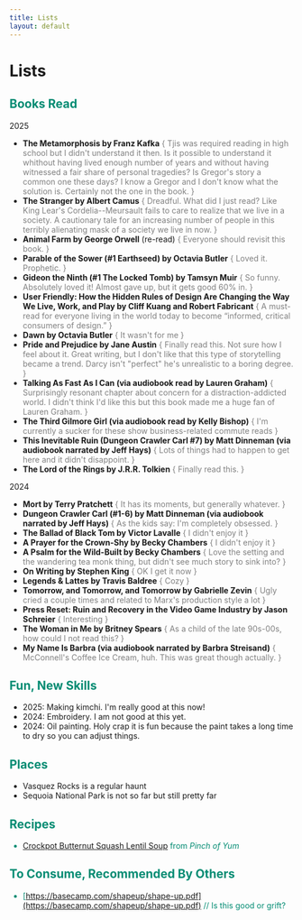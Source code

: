 ```yaml
---
title: Lists
layout: default
---
```


# Lists

## <font color="#038C73">Books Read</font>
2025
- **The Metamorphosis by Franz Kafka** <font color="gray">{ Tjis was required reading in high school but I didn't understand it then. Is it possible to understand it whithout having lived enough number of years and without having witnessed a fair share of personal tragedies? Is Gregor's story a common one these days? I know a Gregor and I don't know what the solution is. Certainly not the one in the book. }</font>
- **The Stranger by Albert Camus** <font color="gray">{ Dreadful. What did I just read? Like King Lear's Cordelia--Meursault fails to care to realize that we live in a society. A cautionary tale for an increasing number of people in this terribly alienating mask of a society we live in now. }</font>
- **Animal Farm by George Orwell** (re-read) <font color="gray">{ Everyone should revisit this book. }</font>
- **Parable of the Sower (#1 Earthseed) by Octavia Butler** <font color="gray">{ Loved it. Prophetic. }</font>
- **Gideon the Ninth (#1 The Locked Tomb) by Tamsyn Muir** <font color="gray">{ So funny. Absolutely loved it! Almost gave up, but it gets good 60% in. }</font>
- **User Friendly: How the Hidden Rules of Design Are Changing the Way We Live, Work, and Play by Cliff Kuang and Robert Fabricant** <font color="gray">{ A must-read for everyone living in the world today to become “informed, critical consumers of design.” }</font>
- **Dawn by Octavia Butler** <font color="gray">{ It wasn't for me }</font>
- **Pride and Prejudice by Jane Austin** <font color="gray">{ Finally read this. Not sure how I feel about it. Great writing, but I don't like that this type of storytelling became a trend. Darcy isn't "perfect" he's unrealistic to a boring degree. }</font>
- **Talking As Fast As I Can (via audiobook read by Lauren Graham)** <font color="gray">{ Surprisingly resonant chapter about concern for a distraction-addicted world. I didn't think I'd like this but this book made me a huge fan of Lauren Graham. }</font>
- **The Third Gilmore Girl (via audiobook read by Kelly Bishop)** <font color="gray">{ I'm currently a sucker for these show business-related commute reads }</font>
- **This Inevitable Ruin (Dungeon Crawler Carl #7) by Matt Dinneman (via audiobook narrated by Jeff Hays)** <font color="gray">{ Lots of things had to happen to get here and it didn't disappoint. }</font>
- **The Lord of the Rings by J.R.R. Tolkien** <font color="gray">{ Finally read this. } </font>

2024
- **Mort by Terry Pratchett** <font color="gray">{ It has its moments, but generally whatever. }</font>
- **Dungeon Crawler Carl (#1-6) by Matt Dinneman (via audiobook narrated by Jeff Hays)** <font color="gray">{ As the kids say: I'm completely obsessed. }</font>
- **The Ballad of Black Tom by Victor Lavalle** <font color="gray">{ I didn't enjoy it }</font>
- **A Prayer for the Crown-Shy by Becky Chambers** <font color="gray">{ I didn't enjoy it }</font>
- **A Psalm for the Wild-Built by Becky Chambers** <font color="gray">{ Love the setting and the wandering tea monk thing, but didn't see much story to sink into? }</font>
- **On Writing by Stephen King** <font color="gray">{ OK I get it now }</font>
- **Legends & Lattes by Travis Baldree** <font color="gray">{ Cozy }</font>
- **Tomorrow, and Tomorrow, and Tomorrow by Gabrielle Zevin** <font color="gray">{ Ugly cried a couple times and related to Marx's production style a lot }</font>
- **Press Reset: Ruin and Recovery in the Video Game Industry by Jason Schreier** <font color="gray">{ Interesting }</font>
- **The Woman in Me by Britney Spears** <font color="gray">{ As a child of the late 90s-00s, how could I not read this? }</font>
- **My Name Is Barbra (via audiobook narrated by Barbra Streisand)** <font color="gray">{ McConnell's Coffee Ice Cream, huh. This was great though actually. }</font>

## <font color="#038C73">Fun, New Skills</font>
- 2025: Making kimchi. I'm really good at this now! 
- 2024: Embroidery. I am not good at this yet.
- 2024: Oil painting. Holy crap it is fun because the paint takes a long time to dry so you can adjust things.

## <font color="#038C73">Places</font>
- Vasquez Rocks is a regular haunt
- Sequoia National Park is not so far but still pretty far

## <font color="#038C73">Recipes<font>
- [Crockpot Butternut Squash Lentil Soup](https://pinchofyum.com/the-best-detox-crockpot-lentil-soup/print/41824) from *Pinch of Yum*

## <font color="#038C73">To Consume, Recommended By Others</font>
- [https://basecamp.com/shapeup/shape-up.pdf](https://basecamp.com/shapeup/shape-up.pdf) // Is this good or grift? 